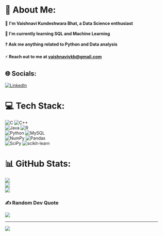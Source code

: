# 💫 About Me:
🔭 <strong>I'm Vaishnavi Kundeshwara Bhat, a Data Science enthusiast </strong><br><br>🌱<strong> I'm currently learning SQL and Machine Learning</strong><br><br>❓<strong> Ask me anything related to Python and Data analysis</strong><br><br>⚡<strong> Reach out to me at vaishnavivkb@gmail.com</strong>


## 🌐 Socials:
[![LinkedIn](https://img.shields.io/badge/LinkedIn-%230077B5.svg?logo=linkedin&logoColor=white)](https://linkedin.com/in/vaishnavikbhat) 

# 💻 Tech Stack:
![C](https://img.shields.io/badge/c-%2300599C.svg?style=for-the-badge&logo=c&logoColor=white) ![C++](https://img.shields.io/badge/c++-%2300599C.svg?style=for-the-badge&logo=c%2B%2B&logoColor=white)<br> ![Java](https://img.shields.io/badge/java-%23ED8B00.svg?style=for-the-badge&logo=java&logoColor=white) ![R](https://img.shields.io/badge/r-%23276DC3.svg?style=for-the-badge&logo=r&logoColor=white) <br>![Python](https://img.shields.io/badge/python-3670A0?style=for-the-badge&logo=python&logoColor=ffdd54) ![MySQL](https://img.shields.io/badge/mysql-%2300f.svg?style=for-the-badge&logo=mysql&logoColor=white)<br> ![NumPy](https://img.shields.io/badge/numpy-%23013243.svg?style=for-the-badge&logo=numpy&logoColor=white) ![Pandas](https://img.shields.io/badge/pandas-%23150458.svg?style=for-the-badge&logo=pandas&logoColor=white)<br> ![SciPy](https://img.shields.io/badge/SciPy-%230C55A5.svg?style=for-the-badge&logo=scipy&logoColor=%white) ![scikit-learn](https://img.shields.io/badge/scikit--learn-%23F7931E.svg?style=for-the-badge&logo=scikit-learn&logoColor=white)<br> 
# 📊 GitHub Stats:
![](https://github-readme-stats.vercel.app/api?username=vaish-vkb&theme=radical&hide_border=false&include_all_commits=false&count_private=false)<br/>
![](https://github-readme-streak-stats.herokuapp.com/?user=vaish-vkb&theme=radical&hide_border=false)<br/>
![](https://github-readme-stats.vercel.app/api/top-langs/?username=vaish-vkb&theme=radical&hide_border=false&include_all_commits=false&count_private=false&layout=compact)

### ✍️ Random Dev Quote
![](https://quotes-github-readme.vercel.app/api?type=horizontal&theme=dark)

---
[![](https://visitcount.itsvg.in/api?id=vaish-vkb&icon=5&color=5)](https://visitcount.itsvg.in)

